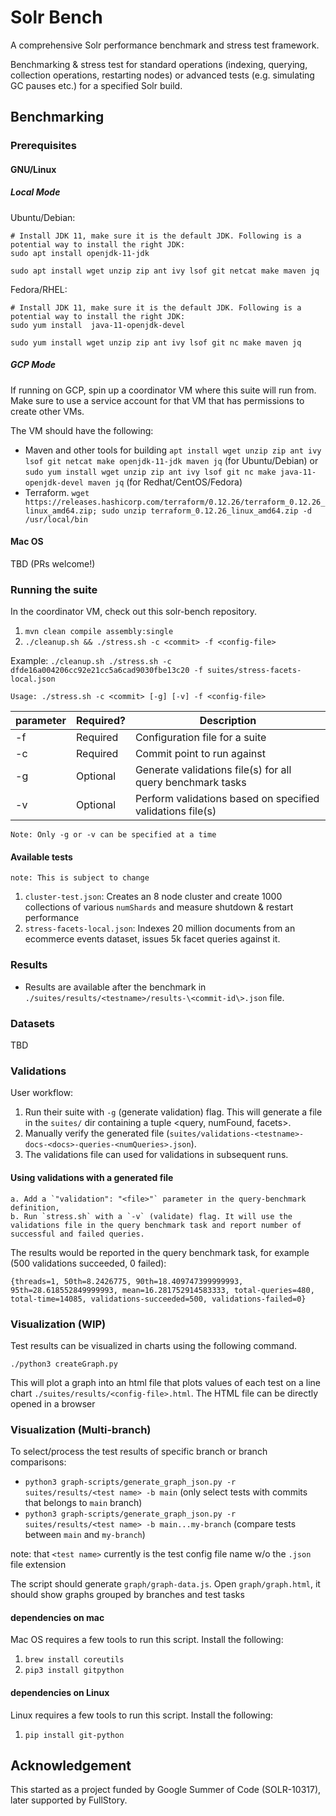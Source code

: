 # Solr Bench

A comprehensive Solr performance benchmark and stress test framework.

Benchmarking & stress test for standard operations (indexing, querying, collection operations, restarting nodes) or advanced tests (e.g. simulating GC pauses etc.) for a specified Solr build.

## Benchmarking

### Prerequisites

#### GNU/Linux

##### Local Mode

Ubuntu/Debian:

    # Install JDK 11, make sure it is the default JDK. Following is a potential way to install the right JDK:
    sudo apt install openjdk-11-jdk

    sudo apt install wget unzip zip ant ivy lsof git netcat make maven jq
    
Fedora/RHEL:

    # Install JDK 11, make sure it is the default JDK. Following is a potential way to install the right JDK:
    sudo yum install  java-11-openjdk-devel

    sudo yum install wget unzip zip ant ivy lsof git nc make maven jq


##### GCP Mode
If running on GCP, spin up a coordinator VM where this suite will run from. Make sure to use a service account for that VM that has permissions to create other VMs.

The VM should have the following:
* Maven and other tools for building `apt install wget unzip zip ant ivy lsof git netcat make openjdk-11-jdk maven jq` (for Ubuntu/Debian) or `sudo yum install wget unzip zip ant ivy lsof git nc make java-11-openjdk-devel maven jq` (for Redhat/CentOS/Fedora)
* Terraform. `wget https://releases.hashicorp.com/terraform/0.12.26/terraform_0.12.26_linux_amd64.zip; sudo unzip terraform_0.12.26_linux_amd64.zip -d /usr/local/bin`


#### Mac OS

TBD (PRs welcome!)

### Running the suite

In the coordinator VM, check out this solr-bench repository.

1. `mvn clean compile assembly:single`
2. `./cleanup.sh && ./stress.sh -c <commit> -f <config-file>`

Example: `./cleanup.sh ./stress.sh -c dfde16a004206cc92e21cc5a6cad9030fbe13c20 -f suites/stress-facets-local.json`

    Usage: ./stress.sh -c <commit> [-g] [-v] -f <config-file>

| parameter | Required? | Description |
| ------- | ---------- | --------- |
|  -f | Required | Configuration file for a suite |
|  -c | Required | Commit point to run against |
|  -g | Optional | Generate validations file(s) for all query benchmark tasks |
|  -v | Optional | Perform validations based on specified validations file(s) |

    Note: Only -g or -v can be specified at a time

#### Available tests
```
note: This is subject to change
```

1. `cluster-test.json`: Creates an 8 node cluster and create 1000 collections of various `numShards` and measure shutdown & restart performance
2. `stress-facets-local.json`: Indexes 20 million documents from an ecommerce events dataset, issues 5k facet queries against it.

### Results

* Results are available after the benchmark in `./suites/results/<testname>/results-\<commit-id\>.json` file.

### Datasets

TBD

### Validations

User workflow:

1. Run their suite with `-g` (generate validation) flag. This will generate a file in the `suites/` dir containing a tuple <query, numFound, facets>.
2. Manually verify the generated file (`suites/validations-<testname>-docs-<docs>-queries-<numQueries>.json`).
3. The validations file can used for validations in subsequent runs.

#### Using validations with a generated file

    a. Add a `"validation": "<file>"` parameter in the query-benchmark definition,
    b. Run `stress.sh` with a `-v` (validate) flag. It will use the validations file in the query benchmark task and report number of successful and failed queries.

The results would be reported in the query benchmark task, for example (500 validations succeeded, 0 failed):

    {threads=1, 50th=8.2426775, 90th=18.409747399999993, 95th=28.618552849999993, mean=16.281752914583333, total-queries=480, total-time=14085, validations-succeeded=500, validations-failed=0}

### Visualization (WIP)

Test results can be visualized in charts using the following command. 

`./python3 createGraph.py`

This will plot a graph into an html file that plots values of each test on a line chart `./suites/results/<config-file>.html`. The HTML file can be directly opened in a browser

### Visualization (Multi-branch)

To select/process the test results of specific branch or branch comparisons:
* `python3 graph-scripts/generate_graph_json.py -r suites/results/<test name> -b main` (only select tests with commits that belongs to `main` branch)
* `python3 graph-scripts/generate_graph_json.py -r suites/results/<test name> -b main...my-branch` (compare tests between `main` and `my-branch`)

note: that `<test name>` currently is the test config file name w/o the  `.json` file extension

The script should generate `graph/graph-data.js`. Open `graph/graph.html`, it should show graphs grouped by branches and test tasks


####  dependencies on mac
Mac OS requires a few tools to run this script. Install the following:

1. `brew install coreutils` 
2. `pip3 install gitpython`

####  dependencies on Linux
Linux requires a few tools to run this script. Install the following:

1. `pip install git-python`

## Acknowledgement
This started as a project funded by Google Summer of Code (SOLR-10317), later supported by FullStory.
